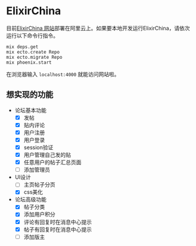 # ElixirChina

目前[ElixirChina 网站](http://120.24.62.150:4000/)部署在阿里云上。如果要本地开发运行ElixirChina，请依次运行以下命令行指令。

`mix deps.get`  
`mix ecto.create Repo`  
`mix ecto.migrate Repo`  
`mix phoenix.start`  

在浏览器输入 `localhost:4000` 就能访问网站啦。

## 想实现的功能
- 论坛基本功能
  - [x] 发帖
  - [x] 贴内评论
  - [x] 用户注册
  - [x] 用户登录
  - [x] session验证
  - [x] 用户管理自己发的贴
  - [x] 任意用户的帖子汇总页面
  - [ ] 添加管理员

- UI设计
  - [ ] 主页帖子分页
  - [x] css美化

- 论坛高级功能
  - [x] 帖子分类
  - [x] 添加用户积分
  - [x] 评论有回复时在消息中心提示
  - [x] 帖子有回复时在消息中心提示
  - [ ] 添加版主
